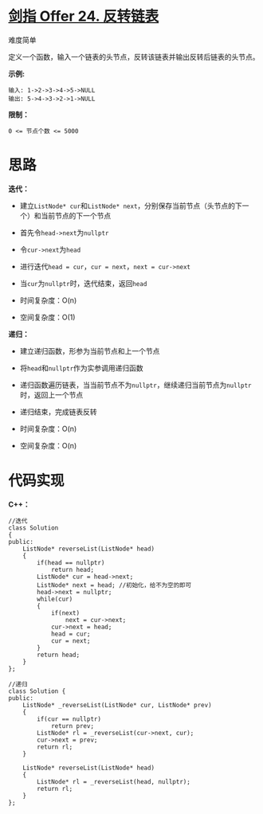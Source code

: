 # [剑指 Offer 24. 反转链表](https://leetcode.cn/problems/fan-zhuan-lian-biao-lcof/)

难度简单



定义一个函数，输入一个链表的头节点，反转该链表并输出反转后链表的头节点。

 

**示例:**

```
输入: 1->2->3->4->5->NULL
输出: 5->4->3->2->1->NULL
```

 

**限制：**

```
0 <= 节点个数 <= 5000
```



# 思路

**迭代：**

- 建立`ListNode* cur`和`ListNode* next`，分别保存当前节点（头节点的下一个）和当前节点的下一个节点
- 首先令`head->next`为`nullptr`
- 令`cur->next`为`head`
- 进行迭代`head = cur`，`cur = next`，`next = cur->next`
- 当`cur`为`nullptr`时，迭代结束，返回`head`

- 时间复杂度：O(n)
- 空间复杂度：O(1)

**递归：**

- 建立递归函数，形参为当前节点和上一个节点
- 将`head`和`nullptr`作为实参调用递归函数
- 递归函数遍历链表，当当前节点不为`nullptr`，继续递归当前节点为`nullptr`时，返回上一个节点
- 递归结束，完成链表反转

- 时间复杂度：O(n)
- 空间复杂度：O(n)



# 代码实现

**C++：**

```
//迭代
class Solution
{
public:
    ListNode* reverseList(ListNode* head)
    {
        if(head == nullptr)
            return head;
        ListNode* cur = head->next;
        ListNode* next = head; //初始化，给不为空的即可
    	head->next = nullptr;
        while(cur)
        {
            if(next)
                next = cur->next;
            cur->next = head;
            head = cur;
            cur = next;
        }
        return head;
    }
};

//递归
class Solution {
public:
    ListNode* _reverseList(ListNode* cur, ListNode* prev)
    {
        if(cur == nullptr)
            return prev;
        ListNode* rl = _reverseList(cur->next, cur);
        cur->next = prev;
        return rl;
    }

    ListNode* reverseList(ListNode* head)
    {
        ListNode* rl = _reverseList(head, nullptr);
        return rl;
    }
};
```

